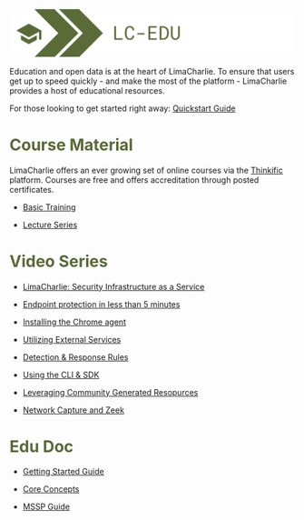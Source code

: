 ![image 'lc-edu'](./images/lc-edu.png)

Education and open data is at the heart of LimaCharlie. To ensure that users get up to speed quickly - and make the most of the platform - LimaCharlie provides a host of educational resources.

For those looking to get started right away: [Quickstart Guide](lcc_quick_start.md)

# <span style="color:#596a37">Course Material</span>

LimaCharlie offers an ever growing set of online courses via the [Thinkific](https://www.thinkific.com/) platform. Courses are free and offers accreditation through posted certificates.

* [Basic Training](https://edu.limacharlie.io/courses/basic-training-1)

* [Lecture Series](https://edu.limacharlie.io/courses/lecture-series)

# <span style="color:#596a37">Video Series</span>

* [LimaCharlie: Security Infrastructure as a Service](https://www.youtube.com/watch?v=Q5_N6inFSpY)

* [Endpoint protection in less than 5 minutes](https://www.youtube.com/watch?v=1V_5CYx7Wo0)

* [Installing the Chrome agent](https://www.youtube.com/watch?v=8Ww6uTnQ7hk)

* [Utilizing External Services](https://www.youtube.com/watch?v=oxiTj9QkD5Q&t=253s)

* [Detection & Response Rules](https://www.youtube.com/watch?v=0bwgMPkfbFE&t=187s)

* [Using the CLI & SDK](https://www.youtube.com/watch?v=RkCFMXuE0WQ&t=1206s)

* [Leveraging Community Generated Resopurces](https://www.youtube.com/watch?v=i2VJm1ur7_U&t=1177s)

* [Network Capture and Zeek](https://www.youtube.com/watch?v=wSN2BrGx0j8&t=964s)

# <span style="color:#596a37">Edu Doc</span>

* [Getting Started Guide](https://storage.googleapis.com/limacharlie-io/public_documents/LC_GettingStartedGuide.pdf)

* [Core Concepts](https://storage.googleapis.com/limacharlie-io/public_documents/LC_CoreConcepts.pdf)

* [MSSP Guide](https://storage.googleapis.com/limacharlie-io/public_documents/LimaCharlie.io_MSSP_Starter_Kit.pdf)
